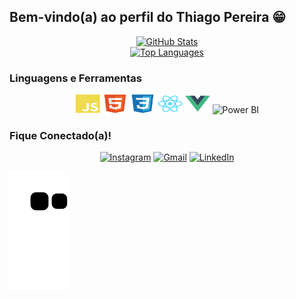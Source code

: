 ## Bem-vindo(a) ao perfil do Thiago Pereira 😁

<div align="center">
   <a href="https://github.com/thiago-rspereira">
      <img src="https://github-readme-stats.vercel.app/api?username=thiago-rspereira&show_icons=true&theme=tokyonight&include_all_commits=true&count_private=true" alt="GitHub Stats">
   </a>
   <br>
   <a href="https://github.com/thiago-rspereira">
      <img src="https://github-readme-stats.vercel.app/api/top-langs/?username=thiago-rspereira&layout=compact&langs_count=8&theme=tokyonight" alt="Top Languages">
   </a>
</div>

### Linguagens e Ferramentas

<div align="center">
   <img alt="JavaScript" height="30" width="40" src="https://raw.githubusercontent.com/devicons/devicon/master/icons/javascript/javascript-plain.svg">
   <img alt="HTML5" height="30" width="40" src="https://raw.githubusercontent.com/devicons/devicon/master/icons/html5/html5-original.svg">
   <img alt="CSS3" height="30" width="40" src="https://raw.githubusercontent.com/devicons/devicon/master/icons/css3/css3-original.svg">
   <img alt="React" height="30" width="40" src="https://raw.githubusercontent.com/devicons/devicon/master/icons/react/react-original.svg">
   <img alt="Vue.js" height="30" width="40" src="https://raw.githubusercontent.com/devicons/devicon/master/icons/vuejs/vuejs-original.svg">
   <img alt="Power BI" height="30" width="40" src="https://powerbi.microsoft.com/favicon.ico">
</div>

### Fique Conectado(a)!

<div align="center"> 
   <a href="https://instagram.com/trspereira" target="_blank"><img src="https://img.shields.io/badge/-Instagram-%23E4405F?style=for-the-badge&logo=instagram&logoColor=white" alt="Instagram"></a>
   <a href="mailto:trsppereiraa@gmail.com"><img src="https://img.shields.io/badge/-Gmail-%23333?style=for-the-badge&logo=gmail&logoColor=white" alt="Gmail"></a>
   <a href="https://www.linkedin.com/in/trspereira" target="_blank"><img src="https://img.shields.io/badge/-LinkedIn-%230077B5?style=for-the-badge&logo=linkedin&logoColor=white" alt="LinkedIn"></a> 
</div>

![Snake Animation](https://github.com/thiago-rspereira/thiago-rspereira/blob/output/github-contribution-grid-snake.svg)
